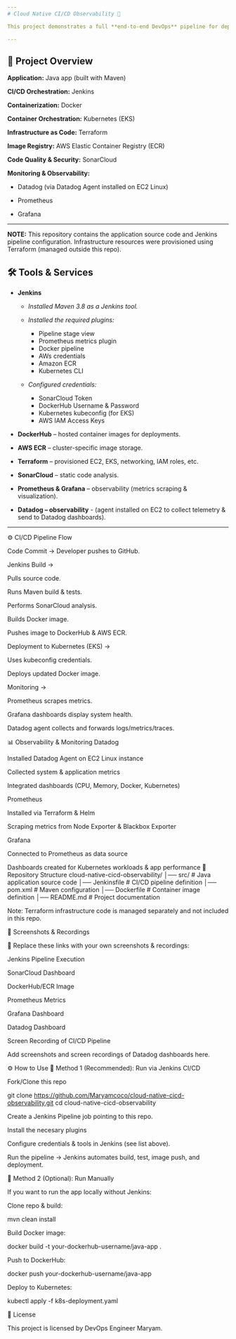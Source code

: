 ```yaml
---
# Cloud Native CI/CD Observability 🚀

This project demonstrates a full **end-to-end DevOps** pipeline for deploying a **Java** application using modern **CI/CD** and observability practices. It integrates infrastructure automation, containerization, continuous integration, continuous delivery, and monitoring using industry-standard tools.

---
```

## 📌 Project Overview

**Application:** Java app (built with Maven)

**CI/CD Orchestration:** Jenkins

**Containerization:** Docker

**Container Orchestration:** Kubernetes (EKS)

**Infrastructure as Code:** Terraform

**Image Registry:** AWS Elastic Container Registry (ECR)

**Code Quality & Security:** SonarCloud

**Monitoring & Observability:**

- Datadog (via Datadog Agent installed on EC2 Linux)

- Prometheus

- Grafana
---

**NOTE:** This repository contains the application source code and Jenkins pipeline configuration. Infrastructure resources were provisioned using Terraform (managed outside this repo).


## 🛠️ Tools & Services
- **Jenkins**

  - *Installed Maven 3.8 as a Jenkins tool.*
  - *Installed the required plugins:*
    - Pipeline stage view
    - Prometheus metrics plugin
    - Docker pipeline
    - AWs credentials
    - Amazon ECR
    - Kubernetes CLI
  
  - *Configured credentials:*

    - SonarCloud Token
    - DockerHub Username & Password
    - Kubernetes kubeconfig (for EKS)
    - AWS IAM Access Keys

- **DockerHub** – hosted container images for deployments.

- **AWS ECR** – cluster-specific image storage.

- **Terraform** – provisioned EC2, EKS, networking, IAM roles, etc.

- **SonarCloud** – static code analysis.

- **Prometheus & Grafana** – observability (metrics scraping & visualization).

- **Datadog – observability** - (agent installed on EC2 to collect telemetry & send to Datadog dashboards).
--- 
⚙️ CI/CD Pipeline Flow

Code Commit → Developer pushes to GitHub.

Jenkins Build →

Pulls source code.

Runs Maven build & tests.

Performs SonarCloud analysis.

Builds Docker image.

Pushes image to DockerHub & AWS ECR.

Deployment to Kubernetes (EKS) →

Uses kubeconfig credentials.

Deploys updated Docker image.

Monitoring →

Prometheus scrapes metrics.

Grafana dashboards display system health.

Datadog agent collects and forwards logs/metrics/traces.

📊 Observability & Monitoring
Datadog

Installed Datadog Agent on EC2 Linux instance

Collected system & application metrics

Integrated dashboards (CPU, Memory, Docker, Kubernetes)

Prometheus

Installed via Terraform & Helm

Scraping metrics from Node Exporter & Blackbox Exporter

Grafana

Connected to Prometheus as data source

Dashboards created for Kubernetes workloads & app performance
📂 Repository Structure
cloud-native-cicd-observability/
│── src/                   # Java application source code
│── Jenkinsfile            # CI/CD pipeline definition
│── pom.xml                # Maven configuration
│── Dockerfile             # Container image definition
│── README.md              # Project documentation


Note: Terraform infrastructure code is managed separately and not included in this repo.

📸 Screenshots & Recordings

🔗 Replace these links with your own screenshots & recordings:

Jenkins Pipeline Execution

SonarCloud Dashboard

DockerHub/ECR Image

Prometheus Metrics

Grafana Dashboard

Datadog Dashboard

Screen Recording of CI/CD Pipeline

Add screenshots and screen recordings of Datadog dashboards here.

⚙️ How to Use
🔹 Method 1 (Recommended): Run via Jenkins CI/CD

Fork/Clone this repo

git clone https://github.com/Maryamcoco/cloud-native-cicd-observability.git
cd cloud-native-cicd-observability


Create a Jenkins Pipeline job pointing to this repo.

Install the necesary plugins 

Configure credentials & tools in Jenkins (see list above).

Run the pipeline → Jenkins automates build, test, image push, and deployment.

🔹 Method 2 (Optional): Run Manually

If you want to run the app locally without Jenkins:

Clone repo & build:

mvn clean install


Build Docker image:

docker build -t your-dockerhub-username/java-app .


Push to DockerHub:

docker push your-dockerhub-username/java-app


Deploy to Kubernetes:

kubectl apply -f k8s-deployment.yaml

📜 License

This project is licensed by DevOps Engineer Maryam.
